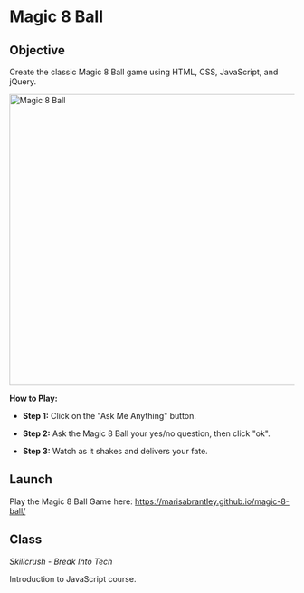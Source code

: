 # Magic 8 Ball

## Objective

Create the classic Magic 8 Ball game using HTML, CSS, JavaScript, and jQuery.

<img width="514" alt="Magic 8 Ball" src="https://user-images.githubusercontent.com/60168324/127259577-74e0ed39-8a6c-4b72-a5b3-775840e3d20f.png">


**How to Play:**

* **Step 1:** Click on the "Ask Me Anything" button.

* **Step 2:** Ask the Magic 8 Ball your yes/no question, then click "ok".

* **Step 3:** Watch as it shakes and delivers your fate.

## Launch

Play the Magic 8 Ball Game here: https://marisabrantley.github.io/magic-8-ball/

## Class
*Skillcrush - Break Into Tech*

Introduction to JavaScript course.
